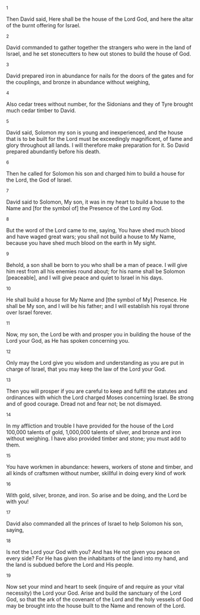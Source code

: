 <sup>1</sup> 

Then David said, Here shall be the house of the Lord God, and here the altar of the burnt offering for Israel. 

<sup>2</sup> 

David commanded to gather together the strangers who were in the land of Israel, and he set stonecutters to hew out stones to build the house of God. 

<sup>3</sup> 

David prepared iron in abundance for nails for the doors of the gates and for the couplings, and bronze in abundance without weighing, 

<sup>4</sup> 

Also cedar trees without number, for the Sidonians and they of Tyre brought much cedar timber to David. 

<sup>5</sup> 

David said, Solomon my son is young and inexperienced, and the house that is to be built for the Lord must be exceedingly magnificent, of fame and glory throughout all lands. I will therefore make preparation for it. So David prepared abundantly before his death. 

<sup>6</sup> 

Then he called for Solomon his son and charged him to build a house for the Lord, the God of Israel. 

<sup>7</sup> 

David said to Solomon, My son, it was in my heart to build a house to the Name and [for the symbol of] the Presence of the Lord my God. 

<sup>8</sup> 

But the word of the Lord came to me, saying, You have shed much blood and have waged great wars; you shall not build a house to My Name, because you have shed much blood on the earth in My sight. 

<sup>9</sup> 

Behold, a son shall be born to you who shall be a man of peace. I will give him rest from all his enemies round about; for his name shall be Solomon [peaceable], and I will give peace and quiet to Israel in his days. 

<sup>10</sup> 

He shall build a house for My Name and [the symbol of My] Presence. He shall be My son, and I will be his father; and I will establish his royal throne over Israel forever. 

<sup>11</sup> 

Now, my son, the Lord be with and prosper you in building the house of the Lord your God, as He has spoken concerning you. 

<sup>12</sup> 

Only may the Lord give you wisdom and understanding as you are put in charge of Israel, that you may keep the law of the Lord your God. 

<sup>13</sup> 

Then you will prosper if you are careful to keep and fulfill the statutes and ordinances with which the Lord charged Moses concerning Israel. Be strong and of good courage. Dread not and fear not; be not dismayed. 

<sup>14</sup> 

In my affliction and trouble I have provided for the house of the Lord 100,000 talents of gold, 1,000,000 talents of silver, and bronze and iron without weighing. I have also provided timber and stone; you must add to them. 

<sup>15</sup> 

You have workmen in abundance: hewers, workers of stone and timber, and all kinds of craftsmen without number, skillful in doing every kind of work 

<sup>16</sup> 

With gold, silver, bronze, and iron. So arise and be doing, and the Lord be with you! 

<sup>17</sup> 

David also commanded all the princes of Israel to help Solomon his son, saying, 

<sup>18</sup> 

Is not the Lord your God with you? And has He not given you peace on every side? For He has given the inhabitants of the land into my hand, and the land is subdued before the Lord and His people. 

<sup>19</sup> 

Now set your mind and heart to seek (inquire of and require as your vital necessity) the Lord your God. Arise and build the sanctuary of the Lord God, so that the ark of the covenant of the Lord and the holy vessels of God may be brought into the house built to the Name and renown of the Lord.